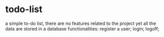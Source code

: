 # todo-list 
a simple to-do list, there are no features related to the project yet
all the data are stored in a database 
functionalities: 
register a user; 
login; 
logoff;

